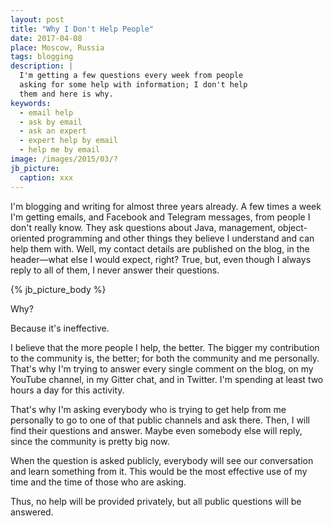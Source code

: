 ```yaml
---
layout: post
title: "Why I Don't Help People"
date: 2017-04-08
place: Moscow, Russia
tags: blogging
description: |
  I'm getting a few questions every week from people
  asking for some help with information; I don't help
  them and here is why.
keywords:
  - email help
  - ask by email
  - ask an expert
  - expert help by email
  - help me by email
image: /images/2015/03/?
jb_picture:
  caption: xxx
---
```


I'm blogging and writing for almost three years already. A few times a week
I'm getting emails, and Facebook and Telegram messages, from
people I don't really know. They ask questions about Java,
management, object-oriented programming and other things
they believe I understand and can help them with. Well, my contact details are
published on the blog, in the header&mdash;what else I would expect, right?
True, but, even though I always reply to all of them, I never
answer their questions.

<!--more-->

{% jb_picture_body %}

Why?

Because it's ineffective.

I believe that the more people I help, the better. The bigger my contribution
to the community is, the better; for both the community and me personally.
That's why I'm trying to answer every single comment on the blog,
on my YouTube channel, in my Gitter chat, and in Twitter. I'm spending
at least two hours a day for this activity.

That's why I'm asking everybody who is trying to get help from me personally to
go to one of that public channels and ask there. Then, I will find their
questions and answer. Maybe even somebody else will reply, since the community
is pretty big now.

When the question is asked publicly, everybody will see our conversation
and learn something from it. This would be the most effective use of my
time and the time of those who are asking.

Thus, no help will be provided privately, but all public questions will
be answered.

